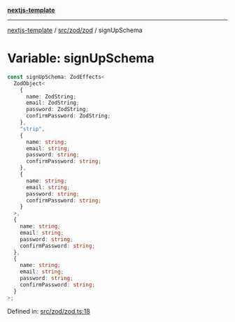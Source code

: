 [**nextjs-template**](../../../../README.md)

---

[nextjs-template](../../../../README.md) / [src/zod/zod](../README.md) / signUpSchema

# Variable: signUpSchema

```ts
const signUpSchema: ZodEffects<
  ZodObject<
    {
      name: ZodString;
      email: ZodString;
      password: ZodString;
      confirmPassword: ZodString;
    },
    "strip",
    {
      name: string;
      email: string;
      password: string;
      confirmPassword: string;
    },
    {
      name: string;
      email: string;
      password: string;
      confirmPassword: string;
    }
  >,
  {
    name: string;
    email: string;
    password: string;
    confirmPassword: string;
  },
  {
    name: string;
    email: string;
    password: string;
    confirmPassword: string;
  }
>;
```

Defined in: [src/zod/zod.ts:18](https://github.com/Its-Satyajit/nextjs-template/blob/a020f2e64682696d16eea8be5c54d400aa09764e/src/zod/zod.ts#L18)
